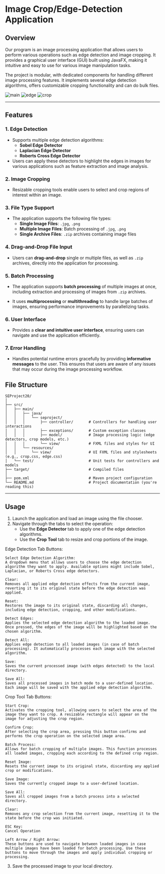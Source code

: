 # Image Crop/Edge-Detection Application
## Overview

Our program is an image processing application that allows users to perform various operations such as edge detection and image cropping. It provides a graphical user interface (GUI) built using JavaFX, making it intuitive and easy to use for various image manipulation tasks.

The project is modular, with dedicated components for handling different image processing features. It implements several edge detection algorithms, offers customizable cropping functionality and can do bulk files.

![main](https://i.imgur.com/jJZwwXU.png)
![edge](https://i.imgur.com/AxZZoL8.png)
![crop](https://i.imgur.com/7dmd0sY.png)

---

## Features

### 1. **Edge Detection**
   - Supports multiple edge detection algorithms:
     - **Sobel Edge Detector**
     - **Laplacian Edge Detector**
     - **Roberts Cross Edge Detector**
   - Users can apply these detectors to highlight the edges in images for various applications such as feature extraction and image analysis.

### 2. **Image Cropping**
   - Resizable cropping tools enable users to select and crop regions of interest within an image.

### 3. **File Type Support**
   - The application supports the following file types:
     - **Single Image Files**: `.jpg`, `.png`
     - **Multiple Image Files**: Batch processing of `.jpg`, `.png`
     - **Single Archive Files**: `.zip` archives containing image files

### 4. **Drag-and-Drop File Input**
   - Users can **drag-and-drop** single or multiple files, as well as `.zip` archives, directly into the application for processing.

### 5. **Batch Processing**
   - The application supports **batch processing** of multiple images at once, including extraction and processing of images from `.zip` archives.
   
   - It uses **multiprocessing** or **multithreading** to handle large batches of images, ensuring performance improvements by parallelizing tasks.

### 6. **User Interface**
   - Provides a **clear and intuitive user interface**, ensuring users can navigate and use the application efficiently.

### 7. **Error Handling**
   - Handles potential runtime errors gracefully by providing **informative messages** to the user. This ensures that users are aware of any issues that may occur during the image processing workflow.

## File Structure

```
SEProject20/
│
├── src/
│   ├── main/
│   │   ├── java/
│   │   │   └── seproject/
│   │   │       ├── controller/       # Controllers for handling user interactions
│   │   │       ├── exceptions/       # Custom exception classes
│   │   │       ├── model/            # Image processing logic (edge detectors, crop models, etc.)
│   │   │       └── view/             # FXML files and styles for UI
│   │   └── resources/
│   │       └── view/                 # UI FXML files and stylesheets (e.g., crop.css, edge.css)
│   └── test/                         # Unit tests for controllers and models
├── target/                           # Compiled files
│
├── pom.xml                           # Maven project configuration
└── README.md                         # Project documentation (you're reading this)
```

---

## Usage

1. Launch the application and load an image using the file chooser.
2. Navigate through the tabs to select the operation:
   - Use the **Edge Detector** tab to apply one of the edge detection algorithms.
   - Use the **Crop Tool** tab to resize and crop portions of the image.

Edge Detection Tab Buttons:

    Select Edge Detection Algorithm:
    A dropdown menu that allows users to choose the edge detection algorithm they want to apply. Available options might include Sobel, Laplacian, or Roberts Cross edge detectors.

    Clear:
    Removes all applied edge detection effects from the current image, reverting it to its original state before the edge detection was applied.

    Reset:
    Restores the image to its original state, discarding all changes, including edge detection, cropping, and other modifications.

    Detect Edges:
    Applies the selected edge detection algorithm to the loaded image. Once pressed, the edges of the image will be highlighted based on the chosen algorithm.

    Detect All:
    Applies edge detection to all loaded images (in case of batch processing). It automatically processes each image with the selected algorithm.

    Save:
    Saves the current processed image (with edges detected) to the local directory.

    Save All:
    Saves all processed images in batch mode to a user-defined location. Each image will be saved with the applied edge detection algorithm.

Crop Tool Tab Buttons:

    Start Crop:
    Activates the cropping tool, allowing users to select the area of the image they want to crop. A resizable rectangle will appear on the image for adjusting the crop region.

    Confirm Crop:
    After selecting the crop area, pressing this button confirms and performs the crop operation on the selected image area.

    Batch Process:
    Allows for batch cropping of multiple images. This function processes all loaded images, cropping each according to the defined crop region.

    Reset Image:
    Resets the current image to its original state, discarding any applied crop or modifications.

    Save Image:
    Saves the currently cropped image to a user-defined location.

    Save All:
    Saves all cropped images from a batch process into a selected directory.

    Clear:
    Removes any crop selection from the current image, resetting it to the state before the crop was initiated.

    ESC Key:
    Cancel Operation

    Left Arrow / Right Arrow:
    These buttons are used to navigate between loaded images in case multiple images have been loaded for batch processing. Use these buttons to move through the images and apply individual cropping or processing.

3. Save the processed image to your local directory.

